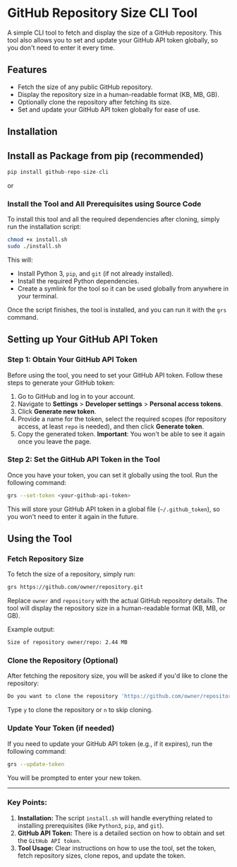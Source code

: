 
# GitHub Repository Size CLI Tool

A simple CLI tool to fetch and display the size of a GitHub repository. This tool also allows you to set and update your GitHub API token globally, so you don't need to enter it every time.

## Features

- Fetch the size of any public GitHub repository.
- Display the repository size in a human-readable format (KB, MB, GB).
- Optionally clone the repository after fetching its size.
- Set and update your GitHub API token globally for ease of use.

## Installation

## Install as Package from **pip** (recommended)
```python
pip install github-repo-size-cli
```
or 

### Install the Tool and All Prerequisites using Source Code

To install this tool and all the required dependencies after cloning, simply run the installation script:

```bash
chmod +x install.sh
sudo ./install.sh
```
This will:

-   Install Python 3, `pip`, and `git` (if not already installed).
-   Install the required Python dependencies.
-   Create a symlink for the tool so it can be used globally from anywhere in your terminal.

Once the script finishes, the tool is installed, and you can run it with the `grs` command.

## Setting up Your GitHub API Token

### Step 1: Obtain Your GitHub API Token

Before using the tool, you need to set your GitHub API token. Follow these steps to generate your GitHub token:

1.  Go to GitHub and log in to your account.
2.  Navigate to **Settings** > **Developer settings** > **Personal access tokens**.
3.  Click **Generate new token**.
4.  Provide a name for the token, select the required scopes (for repository access, at least `repo` is needed), and then click **Generate token**.
5.  Copy the generated token. **Important**: You won't be able to see it again once you leave the page.

### Step 2: Set the GitHub API Token in the Tool

Once you have your token, you can set it globally using the tool. Run the following command:
```bash
grs --set-token <your-github-api-token>
```
This will store your GitHub API token in a global file (`~/.github_token`), so you won't need to enter it again in the future.

## Using the Tool

### Fetch Repository Size

To fetch the size of a repository, simply run:
```bash
grs https://github.com/owner/repository.git
```
Replace `owner` and `repository` with the actual GitHub repository details. The tool will display the repository size in a human-readable format (KB, MB, or GB).

Example output:
```bash
Size of repository owner/repo: 2.44 MB
```
### Clone the Repository (Optional)

After fetching the repository size, you will be asked if you'd like to clone the repository:
```bash
Do you want to clone the repository 'https://github.com/owner/repository.git'? (y/n):
```
Type `y` to clone the repository or `n` to skip cloning.

### Update Your Token (if needed)

If you need to update your GitHub API token (e.g., if it expires), run the following command:
```bash
grs --update-token
```
You will be prompted to enter your new token.

---
### Key Points: 
1. **Installation:** The script `install.sh` will handle everything related to installing prerequisites (like `Python3`, `pip`, and `git`). 
2. **GitHub API Token:** There is a detailed section on how to obtain and set the `GitHub API token`. 
3. **Tool Usage:** Clear instructions on how to use the tool, set the token, fetch repository sizes, clone repos, and update the token.
